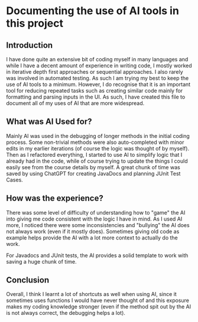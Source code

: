 # Documenting the use of AI tools in this project

## Introduction
I have done quite an extensive bit of coding myself in many languages and while I have a decent amount of experience
in writing code, I mostly worked in iterative depth first approaches or sequential approaches. I also rarely was
involved in automated testing. As such I am trying my best to keep the use of AI tools to a minimum. However, I do
recognise that it is an important tool for reducing repeated tasks such as creating similar code mainly for formatting
and parsing inputs in the UI. As such, I have created this file to document all of my uses of AI that are more
widespread.

## What was AI Used for?
Mainly AI was used in the debugging of longer methods in the initial coding process.
Some non-trivial methods were also auto-completed with minor edits in my earlier iterations (of course the logic was
thought of by myself).
Then as I refactored everything, I started to use AI to simplify logic that I already had in the code, while of course
trying to update the things I could easily see from the course details by myself.
A great chunk of time was saved by using ChatGPT for creating JavaDocs and planning JUnit Test Cases.


## How was the experience?
There was some level of difficulty of understanding how to "game" the AI into giving me code consistent with the logic
I have in mind. As I used AI more, I noticed there were some inconsistencies and "bullying" the AI does not always work
(even if it mostly does). Sometimes giving old code as example helps provide the AI with a lot more context to actually
do the work.

For Javadocs and JUnit tests, the AI provides a solid template to work with saving a huge chunk of time.


## Conclusion
Overall, I think I learnt a lot of shortcuts as well when using AI, since it sometimes uses functions I would have never
thought of and this exposure makes my coding knowledge stronger (even if the method spit out by the AI is not always
correct, the debugging helps a lot).
